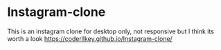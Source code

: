 # Instagram-clone
This is an instagram clone for desktop only, not responsive
but I think its worth a look  https://coderllkey.github.io/Instagram-clone/
